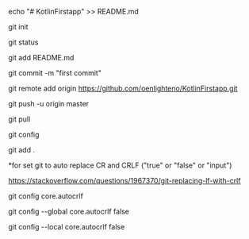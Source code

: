 echo "# KotlinFirstapp" >> README.md

git init

git status

git add README.md

git commit -m "first commit"

git remote add origin https://github.com/oenlighteno/KotlinFirstapp.git

git push -u origin master

git pull

git config

git add .

*for set git to auto replace CR and CRLF ("true" or "false" or "input")

https://stackoverflow.com/questions/1967370/git-replacing-lf-with-crlf

git config core.autocrlf

git config --global core.autocrlf false

git config --local core.autocrlf false